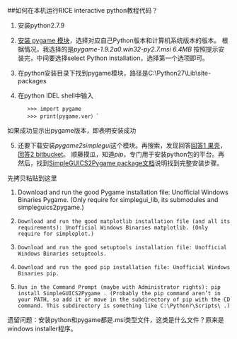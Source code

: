 ##如何在本机运行RICE interactive python教程代码？



1.  安装python2.7.9

2. [安装 pygame 模块](http://www.pygame.org/download.shtml)，选择对应自己Python版本和计算机系统版本的版本。
根据情况，我选择的是*pygame-1.9.2a0.win32-py2.7.msi 6.4MB*
按照提示安装完，中间要选择select Python installation，选择第一个选项即可。
3. 在python安装目录下找到pygame模块，路径是C:\Python27\Lib\site-packages

4. 在python IDEL shell中输入

          >>> import pygame
          >>> print(pygame.ver）`

如果成功显示出pygame版本，即表明安装成功

5. 还要下载安装*pygame2simplegui*这个模块。再搜索，发现回答[回答1 果壳](http://mooc.guokr.com/discussion/3841/)，[回答2 bitbucket](https://bitbucket.org/OPiMedia/simpleguics2pygame/src/4eac7005c7f4a5fbf2c1b25ae191b294722d43b6?at=default)。
 顺藤摸瓜，知道*pip*，专门用于安装python包的平台。再然后，找到[SimpleGUICS2Pygame package文档](https://simpleguics2pygame.readthedocs.org/en/latest/index.html#complete-installation-on-window-in-few-steps)说明找到完整安装步骤。

先拷贝粘贴到这里
> 
   1.  Download and run the good Pygame installation file: Unofficial Windows Binaries Pygame. (Only require for simplegui_lib, its submodules and simpleguics2pygame.)
1.     Download and run the good matplotlib installation file (and all its requirements): Unofficial Windows Binaries matplotlib. (Only require for simpleplot.)
1.     Download and run the good setuptools installation file: Unofficial Windows Binaries setuptools.
1.     Download and run the good pip installation file: Unofficial Windows Binaries pip.
1.     Run in the Command Prompt (maybe with Administrator rights): pip install SimpleGUICS2Pygame . (Probably the pip command aren’t in your PATH, so add it or move in the subdirectory of pip with the CD command. This subdirectory is something like C:\Python?\Scripts\ .)










遗留问题：安装python和pygame都是.msi类型文件，这类是什么文件？原来是windows installer程序。





